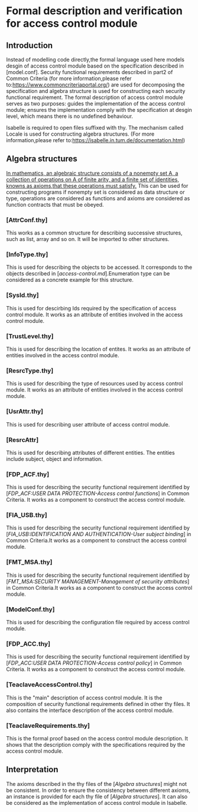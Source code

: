 # Formal description and verification for access control module

## Introduction

Instead of modelling code directly,the formal language used here models desgin
of access control module based on the specification described in [model.conf]. 
Security functional requirements described in part2 of Common Criteria
(for more information,please refer to:https://www.commoncriteriaportal.org/) are
used for decomposing the specification and algebra structure is used for
constructing each security functional requirement. The formal description
of access control module serves as two purposes: guides the implementation
of the access control module; ensures the implementation comply with the
specification at desgin level, which means there is no undefined behaviour.  

Isabelle is required to open files suffixed with thy. The mechanism called
Locale is used for constructing algebra structures.
(For more information,please refer to:https://isabelle.in.tum.de/documentation.html)

## Algebra structures
[In mathematics, an algebraic structure consists of a nonempty set A, a
collection of operations on A of finite arity, and a finite set of identities,
knowns as axioms,that these operations must satisfy.](https://en.wikipedia.org/wiki/Algebraic_structure)
This can be used for constructing programs if nonempty set is considered
as data structure or type, operations are considered as functions and axioms
are considered as function contracts that must be obeyed.

### [AttrConf.thy]
This works as a common structure for describing successive structures, such as 
list, array and so on. It will be imported to other structures. 

### [InfoType.thy]
This is used for describing the objects to be accessed. It corresponds to the
objects described in [*access-control.md*].Enumeration type can be considered
as a concrete example for this structure. 

### [SysId.thy]
This is used for descirbing Ids required by the specification of access control
module. It works as an attribute of entities involved in the access control module.

### [TrustLevel.thy]
This is used for describing the location of entites. It works as an attribute of
entities involved in the access control module.

### [ResrcType.thy]
This is used for describing the type of resources used by access control module. 
It works as an attribute of entities involved in the access control module.

### [UsrAttr.thy]
This is used for describing user attribute of access control module.  

### [ResrcAttr]
This is used for describing attributes of different entities. The entities
include subject, object and information.

### [FDP_ACF.thy]
This is used for describing the security functional requirement identified
by [*FDP_ACF:USER DATA PROTECTION-Access control functions*] in Common Criteria.
It works as a component to construct the access control module.

### [FIA_USB.thy]
This is used for describing the security functional requirement identified
by [*FIA_USB:IDENTIFICATION AND AUTHENTICATION-User subject binding*] in 
Common Criteria.It works as a component to construct the access control module.

### [FMT_MSA.thy]
This is used for describing the security functional requirement identified
by [*FMT_MSA:SECURITY MANAGEMENT-Management of securiity attributes*] in 
Common Criteria.It works as a component to construct the access control module.

### [ModelConf.thy]
This is used for describing the configuration file required by access control module.

### [FDP_ACC.thy]
This is used for describing the security functional requirement identified
by [*FDP_ACC:USER DATA PROTECTION-Access control policy*] in Common Criteria.
It works as a component to construct the access control module.

### [TeaclaveAccessControl.thy]
This is the "main" description of access control module. It is the composition
of security functional requirements defined in other thy files. It also contains
the interface description of the access control module.

### [TeaclaveRequirements.thy]
This is the formal proof based on the access control module description. 
It shows that the description comply with the specifications required by
the access control module. 

## Interpretation
The axioms described in the thy files of the [*Algebra structures*] 
might not be consistent. In order to ensure the consistency between different 
axioms, an instance is provided for each thy file of [*Algebra structures*].
It can also be considered as the implementation of access control module in Isabelle. 


